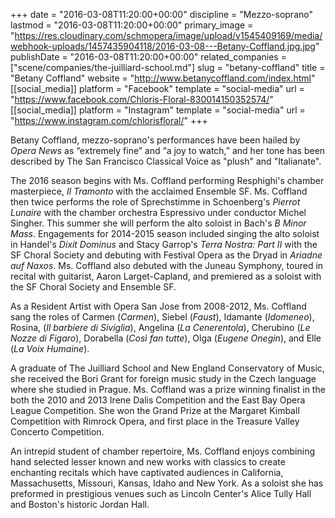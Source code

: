 +++
date = "2016-03-08T11:20:00+00:00"
discipline = "Mezzo-soprano"
lastmod = "2016-03-08T11:20:00+00:00"
primary_image = "https://res.cloudinary.com/schmopera/image/upload/v1545409169/media/webhook-uploads/1457435904118/2016-03-08---Betany-Coffland.jpg.jpg"
publishDate = "2016-03-08T11:20:00+00:00"
related_companies = ["scene/companies/the-juilliard-school.md"]
slug = "betany-coffland"
title = "Betany Coffland"
website = "http://www.betanycoffland.com/index.html"
[[social_media]]
platform = "Facebook"
template = "social-media"
url = "https://www.facebook.com/Chloris-Floral-830014150352574/"
[[social_media]]
platform = "Instagram"
template = "social-media"
url = "https://www.instagram.com/chlorisfloral/"
+++

Betany Coffland, mezzo-soprano's performances have been hailed by *Opera News* as “extremely fine” and “a joy to watch,” and her tone has been described by The San Francisco Classical Voice as "plush" and "Italianate".

The 2016 season begins with Ms. Coffland performing Resphighi's chamber masterpiece, *Il Tramonto* with the acclaimed Ensemble SF. Ms. Coffland then twice performs the role of Sprechstimme in Schoenberg's *Pierrot Lunaire* with the chamber orchestra Espressivo under conductor Michel Singher. This summer she will perform the alto soloist in Bach's *B Minor Mass*. Engagements for 2014-2015 season included singing the alto soloist in Handel's *Dixit Dominus* and Stacy Garrop's *Terra Nostra: Part II* with the SF Choral Society and debuting with Festival Opera as the Dryad in *Ariadne auf Naxos*. Ms. Coffland also debuted with the Juneau Symphony, toured in recital with guitarist, Aaron Larget-Capland, and premiered as a soloist with the SF Choral Society and Ensemble SF.

As a Resident Artist with Opera San Jose from 2008-2012, Ms. Coffland sang the roles of Carmen (*Carmen*), Siebel (*Faust*), Idamante (*Idomeneo*), Rosina, (*Il barbiere di Siviglia*), Angelina (*La Cenerentola*), Cherubino (*Le Nozze di Figaro*), Dorabella (*Così fan tutte*), Olga (*Eugene Onegin*), and Elle (*La Voix Humaine*).

A graduate of The Juilliard School and New England Conservatory of Music, she received the Bori Grant for foreign music study in the Czech language where she studied in Prague. Ms. Coffland was a prize winning finalist in the both the 2010 and 2013 Irene Dalis Competition and the East Bay Opera League Competition. She won the Grand Prize at the Margaret Kimball Competition with Rimrock Opera, and first place in the Treasure Valley Concerto Competition.

An intrepid student of chamber repertoire, Ms. Coffland enjoys combining hand selected lesser known and new works with classics to create enchanting recitals which have captivated audiences in California, Massachusetts, Missouri, Kansas, Idaho and New York. As a soloist she has preformed in prestigious venues such as Lincoln Center's Alice Tully Hall and Boston's historic Jordan Hall.
